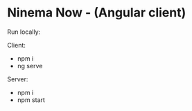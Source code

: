 # Ninema Now - (Angular client)

Run locally:

Client:
- npm i
- ng serve

Server:
- npm i
- npm start
  
